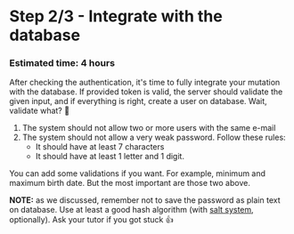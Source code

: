 # Step 2/3 - Integrate with the database
### Estimated time: 4 hours

After checking the authentication, it's time to fully integrate your mutation with the database. If provided token is valid, the server should validate the given input, and if everything is right, create a user on database. Wait, validate what? 🧐

1. The system should not allow two or more users with the same e-mail
1. The system should not allow a very weak password. Follow these rules:
    + It should have at least 7 characters
    + It should have at least 1 letter and 1 digit.

You can add some validations if you want. For example, minimum and maximum birth date. But the most important are those two above.

**NOTE:** as we discussed, remember not to save the password as plain text on database. Use at least a good hash algorithm (with [salt system](https://cheatsheetseries.owasp.org/cheatsheets/Password_Storage_Cheat_Sheet.html#salting), optionally). Ask your tutor if you got stuck 👍 
